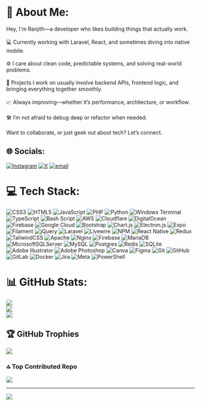 # 💫 About Me:
Hey, I'm Ranjith—a developer who likes building things that actually work.<br><br>💻 Currently working with Laravel, React, and sometimes diving into native mobile.<br><br>⚙️ I care about clean code, predictable systems, and solving real-world problems.<br><br>🚀 Projects I work on usually involve backend APIs, frontend logic, and bringing everything together smoothly.<br><br>📈 Always improving—whether it’s performance, architecture, or workflow.<br><br>🛠️ I’m not afraid to debug deep or refactor when needed.<br><br>Want to collaborate, or just geek out about tech? Let’s connect.


## 🌐 Socials:
[![Instagram](https://img.shields.io/badge/Instagram-%23E4405F.svg?logo=Instagram&logoColor=white)](https://instagram.com/ranjith_n_salian_21) [![X](https://img.shields.io/badge/X-black.svg?logo=X&logoColor=white)](https://x.com/@SalianRanj39278) [![email](https://img.shields.io/badge/Email-D14836?logo=gmail&logoColor=white)](mailto:ranjithmadival678@gmail.com) 

# 💻 Tech Stack:
![CSS3](https://img.shields.io/badge/css3-%231572B6.svg?style=flat&logo=css3&logoColor=white) ![HTML5](https://img.shields.io/badge/html5-%23E34F26.svg?style=flat&logo=html5&logoColor=white) ![JavaScript](https://img.shields.io/badge/javascript-%23323330.svg?style=flat&logo=javascript&logoColor=%23F7DF1E) ![PHP](https://img.shields.io/badge/php-%23777BB4.svg?style=flat&logo=php&logoColor=white) ![Python](https://img.shields.io/badge/python-3670A0?style=flat&logo=python&logoColor=ffdd54) ![Windows Terminal](https://img.shields.io/badge/Windows%20Terminal-%234D4D4D.svg?style=flat&logo=windows-terminal&logoColor=white) ![TypeScript](https://img.shields.io/badge/typescript-%23007ACC.svg?style=flat&logo=typescript&logoColor=white) ![Bash Script](https://img.shields.io/badge/bash_script-%23121011.svg?style=flat&logo=gnu-bash&logoColor=white) ![AWS](https://img.shields.io/badge/AWS-%23FF9900.svg?style=flat&logo=amazon-aws&logoColor=white) ![Cloudflare](https://img.shields.io/badge/Cloudflare-F38020?style=flat&logo=Cloudflare&logoColor=white) ![DigitalOcean](https://img.shields.io/badge/DigitalOcean-%230167ff.svg?style=flat&logo=digitalOcean&logoColor=white) ![Firebase](https://img.shields.io/badge/firebase-%23039BE5.svg?style=flat&logo=firebase) ![Google Cloud](https://img.shields.io/badge/GoogleCloud-%234285F4.svg?style=flat&logo=google-cloud&logoColor=white) ![Bootstrap](https://img.shields.io/badge/bootstrap-%238511FA.svg?style=flat&logo=bootstrap&logoColor=white) ![Chart.js](https://img.shields.io/badge/chart.js-F5788D.svg?style=flat&logo=chart.js&logoColor=white) ![Electron.js](https://img.shields.io/badge/Electron-191970?style=flat&logo=Electron&logoColor=white) ![Expo](https://img.shields.io/badge/expo-1C1E24?style=flat&logo=expo&logoColor=#D04A37) ![Filament](https://img.shields.io/badge/Filament-FFAA00?style=flat&logoColor=%23000000) ![jQuery](https://img.shields.io/badge/jquery-%230769AD.svg?style=flat&logo=jquery&logoColor=white) ![Laravel](https://img.shields.io/badge/laravel-%23FF2D20.svg?style=flat&logo=laravel&logoColor=white) ![Livewire](https://img.shields.io/badge/livewire-%234e56a6.svg?style=flat&logo=livewire&logoColor=white) ![NPM](https://img.shields.io/badge/NPM-%23CB3837.svg?style=flat&logo=npm&logoColor=white) ![React Native](https://img.shields.io/badge/react_native-%2320232a.svg?style=flat&logo=react&logoColor=%2361DAFB) ![Redux](https://img.shields.io/badge/redux-%23593d88.svg?style=flat&logo=redux&logoColor=white) ![TailwindCSS](https://img.shields.io/badge/tailwindcss-%2338B2AC.svg?style=flat&logo=tailwind-css&logoColor=white) ![Apache](https://img.shields.io/badge/apache-%23D42029.svg?style=flat&logo=apache&logoColor=white) ![Nginx](https://img.shields.io/badge/nginx-%23009639.svg?style=flat&logo=nginx&logoColor=white) ![Firebase](https://img.shields.io/badge/firebase-a08021?style=flat&logo=firebase&logoColor=ffcd34) ![MariaDB](https://img.shields.io/badge/MariaDB-003545?style=flat&logo=mariadb&logoColor=white) ![MicrosoftSQLServer](https://img.shields.io/badge/Microsoft%20SQL%20Server-CC2927?style=flat&logo=microsoft%20sql%20server&logoColor=white) ![MySQL](https://img.shields.io/badge/mysql-4479A1.svg?style=flat&logo=mysql&logoColor=white) ![Postgres](https://img.shields.io/badge/postgres-%23316192.svg?style=flat&logo=postgresql&logoColor=white) ![Redis](https://img.shields.io/badge/redis-%23DD0031.svg?style=flat&logo=redis&logoColor=white) ![SQLite](https://img.shields.io/badge/sqlite-%2307405e.svg?style=flat&logo=sqlite&logoColor=white) ![Adobe Illustrator](https://img.shields.io/badge/adobe%20illustrator-%23FF9A00.svg?style=flat&logo=adobe%20illustrator&logoColor=white) ![Adobe Photoshop](https://img.shields.io/badge/adobe%20photoshop-%2331A8FF.svg?style=flat&logo=adobe%20photoshop&logoColor=white) ![Canva](https://img.shields.io/badge/Canva-%2300C4CC.svg?style=flat&logo=Canva&logoColor=white) ![Figma](https://img.shields.io/badge/figma-%23F24E1E.svg?style=flat&logo=figma&logoColor=white) ![Git](https://img.shields.io/badge/git-%23F05033.svg?style=flat&logo=git&logoColor=white) ![GitHub](https://img.shields.io/badge/github-%23121011.svg?style=flat&logo=github&logoColor=white) ![GitLab](https://img.shields.io/badge/gitlab-%23181717.svg?style=flat&logo=gitlab&logoColor=white) ![Docker](https://img.shields.io/badge/docker-%230db7ed.svg?style=flat&logo=docker&logoColor=white) ![Jira](https://img.shields.io/badge/jira-%230A0FFF.svg?style=flat&logo=jira&logoColor=white) ![Meta](https://img.shields.io/badge/Meta-%230467DF.svg?style=flat&logo=Meta&logoColor=white) ![PowerShell](https://img.shields.io/badge/PowerShell-%235391FE.svg?style=flat&logo=powershell&logoColor=white)
# 📊 GitHub Stats:
![](https://github-readme-stats-ranjiths-projects-b292cf68.vercel.app/api?username=ranjith67&theme=dark&hide_border=false&include_all_commits=true&count_private=true)<br/>
![](https://github-readme-stats-ranjiths-projects-b292cf68.vercel.app/?user=ranjith67&theme=dark&hide_border=false)<br/>
![](https://github-readme-stats-ranjiths-projects-b292cf68.vercel.app/api/top-langs/?username=ranjith67&theme=dark&hide_border=false&include_all_commits=true&count_private=true&layout=compact)

## 🏆 GitHub Trophies
![](https://github-readme-stats-ranjiths-projects-b292cf68.vercel.app/?username=ranjith67&theme=radical&no-frame=false&no-bg=true&margin-w=4)

### 🔝 Top Contributed Repo
![](https://github-readme-stats-ranjiths-projects-b292cf68.vercel.app/api?username=ranjith67&limit=5&theme=dark&combine_all_yearly_contributions=true)

---
[![](https://visitcount.itsvg.in/api?id=ranjith67&icon=0&color=0)](https://visitcount.itsvg.in)

<!-- Proudly created with GPRM ( https://gprm.itsvg.in ) -->
